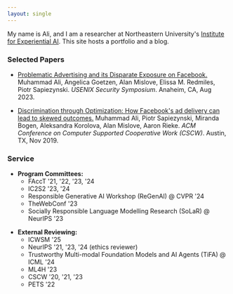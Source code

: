 ```yaml
---
layout: single
---
```


My name is Ali, and I am a researcher at Northeastern University's [Institute for Experiential AI](https://ai.northeastern.edu/research/). This site hosts a portfolio and a blog.

### Selected Papers
* [Problematic Advertising and its Disparate Exposure on Facebook.](/papers/usenixsecurity23-ali.pdf)
Muhammad Ali, Angelica Goetzen, Alan Mislove, Elissa M. Redmiles, Piotr Sapiezynski. _USENIX Security Symposium_. Anaheim, CA, Aug 2023.

* [Discrimination through Optimization: How Facebook's ad delivery can lead to skewed outcomes.](/papers/facebook-delivery-cscw.pdf) Muhammad Ali, Piotr Sapiezynski, Miranda Bogen, Aleksandra Korolova, Alan Mislove, Aaron Rieke. _ACM Conference on Computer Supported Cooperative Work (CSCW)_. Austin, TX, Nov 2019.

### Service
- **Program Committees:**
    - FAccT '21, '22, '23, '24    
    - IC2S2 '23, '24
    - Responsible Generative AI Workshop (ReGenAI) @ CVPR '24
    - TheWebConf '23
    - Socially Responsible Language Modelling Research (SoLaR) @ NeurIPS '23    
* **External Reviewing:**
    - ICWSM '25
    - NeurIPS '21, '23, '24 (ethics reviewer)    
    - Trustworthy Multi-modal Foundation Models and AI Agents (TiFA) @ ICML '24        
    - ML4H '23
    - CSCW '20, '21, '23
    - PETS '22    

<!-- ### Teaching
* Lecturer, **CY 2550: Introduction to Cybersecurity**, Northeastern University, Summer II 2023
* Teaching Assistant, **CS 6140: Machine Learning** (w/ Predrag Radivojac), Northeastern University, Fall 2022
* Teaching Assistant, **CS 101: Intro to Computing** (w/ Sarim Baig), National University of Computer and Emerging Sciences, Fall 2015 -->